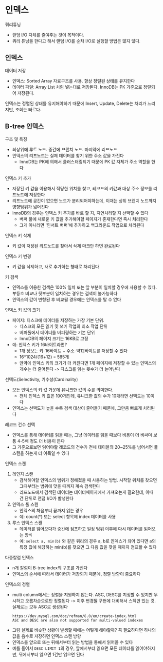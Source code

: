 # 인덱스
쿼리튜닝
- 랜덤 I/O 자체를 줄여주는 것이 목적이다. 
- 쿼리 튜닝을 한다고 해서 랜덤 I/O를 순차 I/O로 실행할 방법은 많지 않다.

## 인덱스
데이터 저장
- 인덱스: Sorted Array 자료구조를 사용. 항상 정렬된 상태를 유지한다
- 데이터 파일: Array List 처럼 넣는대로 저장된다. InnoDB는 PK 기준으로 정렬되어 저장된다. 

인덱스는 정렬된 상태를 유지해야하기 때문에 Insert, Update, Delete는 처리가 느리지만, 조회는 빠르다. 

## B-tree 인덱스
구조 및 특징
- 최상위에 루트 노드. 중간에 브랜치 노드. 마지막에 리프노드
- 인덱스의 리프노드는 실제 데이터를 찾기 위한 주소 값을 가진다
   - InnoDB는 PK에 의해서 클러스터링되기 때문에 PK 값 자체가 주소 역할을 한다

인덱스 키 추가
- 저장된 키 값을 이용해서 적당한 위치를 찾고, 레코드의 키값과 대상 주소 정보를 리프노드에 저장한다
- 리프노드에 공간이 없으면 노드가 분리되어야하는데, 이때는 상위 브랜치 노드까지 영향범위가 넓어진다
- InnoDB의 경우는 인덱스 키 추가를 바로 할 지, 지연처리할 지 선택할 수 있다
   - 버퍼 풀에 새로운 키 값을 추가해야할 페이지가 존재한다면 즉시 처리한다
   - 그게 아니라면 '인서트 버퍼'에 추가하고 백그라운드 작업으로 처리된다

인덱스 키 삭제
- 키 값이 저장된 리프노드를 찾아서 삭제 마크만 하면 완료된다

인덱스 키 변경
- 키 값을 삭제하고, 새로 추가하는 형태로 처리된다

키 검색
- 인덱스를 이용한 검색은 100% 일치 또는 앞 부분이 일치할 경우에 사용할 수 있다. 부등호 비교나 뒷부분이 일치하는 경우는 검색이 불가능하다
- 인덱스의 값이 변형된 후 비교될 경우에는 인덱스를 탈 수 없다

인덱스 키 값의 크기
- 페이지: 디스크에 데이터를 저장하는 가장 기본 단위.
   - 디스크의 모든 읽기 및 쓰기 작업의 최소 작업 단위
   - 버퍼풀에서 데이터를 버퍼링하는 기본 단위
   - InnoDB의 페이지 크기는 16KB로 고정
- 예: 인덱스 키가 16바이트라면?
   - 1개 정보는 키-16바이트 + 주소-약12바이트를 저장할 수 있다
   - 16*1024/(16+12) = 585개
   - 만약에 인덱스 키의 크기가 더 커진다면 1개 페이지에 저장할 수 있는 인덱스의 개수는 더 줄어든다 -> 디스크를 읽는 횟수가 더 늘어난다

선택도(Selectivity, 기수성(Cardinality)
- 모든 인덱스의 키 값 가운데 유니크한 값의 수를 의미한다. 
   - 전체 인덱스 키 값은 100개인데, 유니크한 값의 수가 10개라면 선택도는 10이다
- 인덱스는 선택도가 높을 수록 검색 대상이 줄어들기 때문에, 그만큼 빠르게 처리된다

레코드 건수 선택
- 인덱스를 통해 데이터를 읽을 때는, 그냥 데이터를 읽을 때보다 비용이 더 비싸며 보통 4-5배 정도 더 비용이 든다
- 그 기준으로보면 읽어야할 레코드의 건수가 전체 테이블의 20~25%를 넘어서면 풀스캔을 하는게 더 이득일 수 있다

인덱스 스캔
1. 레인지 스캔
   - 검색해야할 인덱스의 범위가 정해졌을 때 사용하는 방법. 시작할 위치를 찾으면 그때부터는 범위에 맞을 때까지 계속 검색한다
   - 리프노드에서 검색된 데이터는 데이터페이지에서 가져오는게 필요한데, 이때 건 단위로 랜덤 I/O가 발생한다
2. 인덱스 풀 스캔
   - 인덱스의 처음부터 끝까지 읽는 경우
   - 예: count(*) 또는 select 항목에 index 데이터를 사용
3. 루스 인덱스 스캔
   - 데이터를 읽어오다가 중간에 점프하고 일정 범위 이후에 다시 데이터를 읽어오는 방식
   - 예: `select a, min(b)` 와 같은 쿼리의 경우 a, b로 인덱스가 되어 있다면 a의 특정 값에 해당하는 min(b)를 찾으면 그 다음 값을 찾을 때까지 점프할 수 있다

다중칼럼 인덱스
- n개 칼럼이 B-tree index의 구조를 가진다
- 인덱스의 순서에 따라서 데이터가 저장되기 때문에, 정렬 방향이 중요하다

인덱스의 정렬
- multi column에서는 정렬을 지원하지 않는다. ASC, DESC를 지정할 수 있지만 무시하고 오름차순으로만 정렬된다 -> 이후 변경될 구현에 대비해서 스펙만 있는 것. 실제로는 모두 ASC로 생성된다
   ```
   https://dev.mysql.com/doc/refman/8.0/en/create-index.html
   ASC and DESC are also not supported for multi-valued indexes
   ```
- 그럼 실제로 비슷한 상황이 발생할 때에는 어떻게 해야할까? 꼭 필요하다면 하나의 값을 음수로 저장하면 
인덱스 스캔 방향
- 인덱스를 앞으로 또는 뒤에서부터 읽는 방법을 통해서 읽어올 수 있다
- 예를 들어서 `DESC LIMIT 1`의 경우, 앞에서부터 읽으면 모든 데이터를 읽어야하지만, 뒤에서부터 읽으면 1건만 읽으면 된다

